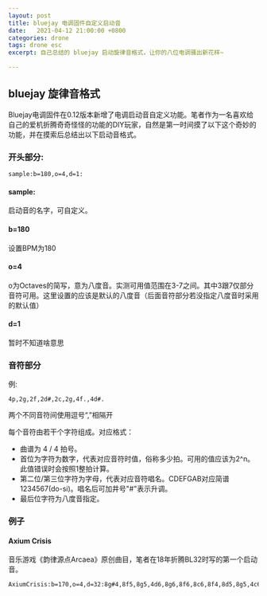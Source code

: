 ```yaml
---
layout: post
title: bluejay 电调固件自定义启动音
date:   2021-04-12 21:00:00 +0800
categories: drone
tags: drone esc
excerpt: 自己总结的 bluejay 启动旋律音格式，让你的八位电调骚出新花样~

---
```


## bluejay 旋律音格式

Bluejay电调固件在0.12版本新增了电调启动音自定义功能。笔者作为一名喜欢给自己的爱机折腾奇奇怪怪的功能的DIY玩家，自然是第一时间摸了以下这个奇妙的功能，并在摸索后总结出以下启动音格式。

### 开头部分:

```
sample:b=180,o=4,d=1:
```

#### sample:

启动音的名字，可自定义。

#### b=180

设置BPM为180

#### o=4

o为Octaves的简写，意为八度音。实测可用值范围在3-7之间。其中3跟7仅部分音符可用。这里设置的应该是默认的八度音（后面音符部分若没指定八度音时采用的默认值）

#### d=1

暂时不知道啥意思



### 音符部分

例:

```
4p,2g,2f,2d#,2c,2g,4f.,4d#.
```

两个不同音符间使用逗号“,”相隔开

每个音符由若干个字符组成。对应格式：

- 曲谱为 4 / 4 拍号。
- 首位为字符为数字，代表对应音符时值，俗称多少拍。可用的值应该为2^n。此值错误时会按照1整拍计算。
- 第二位/第三位字符为字母，代表对应音符唱名。CDEFGAB对应简谱1234567(do-si)。唱名后可加井号"#"表示升调。
- 最后位字符为八度音指定。



### 例子

#### Axium Crisis

音乐游戏《韵律源点Arcaea》原创曲目，笔者在18年折腾BL32时写的第一个启动音。

```
AxiumCrisis:b=170,o=4,d=32:8g#4,8f5,8g5,4d6,8g6,8f6,8c6,8f4,8d5,8g5,4c6,8d6,4g5,8d4,8g#4,8c5,4g#5,8c6,8a#5,8g#5,8g4,8d5,8a5,4b5,2d#6
```

